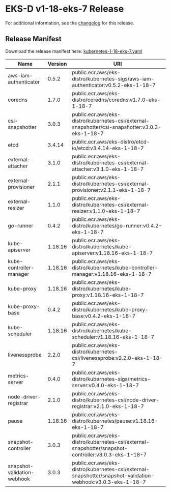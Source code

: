 # EKS-D v1-18-eks-7 Release

For additional information, see the [changelog](CHANGELOG-v1-18-eks-7.md) for this release.

## Release Manifest
Download the release manifest here: [kubernetes-1-18-eks-7.yaml](https://distro.eks.amazonaws.com/kubernetes-1-18/kubernetes-1-18-eks-7.yaml)

| Name | Version | URI |
|------|---------|-----|
| aws-iam-authenticator | 0.5.2 | public.ecr.aws/eks-distro/kubernetes-sigs/aws-iam-authenticator:v0.5.2-eks-1-18-7 |
| coredns | 1.7.0 | public.ecr.aws/eks-distro/coredns/coredns:v1.7.0-eks-1-18-7 |
| csi-snapshotter | 3.0.3 | public.ecr.aws/eks-distro/kubernetes-csi/external-snapshotter/csi-snapshotter:v3.0.3-eks-1-18-7 |
| etcd | 3.4.14 | public.ecr.aws/eks-distro/etcd-io/etcd:v3.4.14-eks-1-18-7 |
| external-attacher | 3.1.0 | public.ecr.aws/eks-distro/kubernetes-csi/external-attacher:v3.1.0-eks-1-18-7 |
| external-provisioner | 2.1.1 | public.ecr.aws/eks-distro/kubernetes-csi/external-provisioner:v2.1.1-eks-1-18-7 |
| external-resizer | 1.1.0 | public.ecr.aws/eks-distro/kubernetes-csi/external-resizer:v1.1.0-eks-1-18-7 |
| go-runner | 0.4.2 | public.ecr.aws/eks-distro/kubernetes/go-runner:v0.4.2-eks-1-18-7 |
| kube-apiserver | 1.18.16 | public.ecr.aws/eks-distro/kubernetes/kube-apiserver:v1.18.16-eks-1-18-7 |
| kube-controller-manager | 1.18.16 | public.ecr.aws/eks-distro/kubernetes/kube-controller-manager:v1.18.16-eks-1-18-7 |
| kube-proxy | 1.18.16 | public.ecr.aws/eks-distro/kubernetes/kube-proxy:v1.18.16-eks-1-18-7 |
| kube-proxy-base | 0.4.2 | public.ecr.aws/eks-distro/kubernetes/kube-proxy-base:v0.4.2-eks-1-18-7 |
| kube-scheduler | 1.18.16 | public.ecr.aws/eks-distro/kubernetes/kube-scheduler:v1.18.16-eks-1-18-7 |
| livenessprobe | 2.2.0 | public.ecr.aws/eks-distro/kubernetes-csi/livenessprobe:v2.2.0-eks-1-18-7 |
| metrics-server | 0.4.0 | public.ecr.aws/eks-distro/kubernetes-sigs/metrics-server:v0.4.0-eks-1-18-7 |
| node-driver-registrar | 2.1.0 | public.ecr.aws/eks-distro/kubernetes-csi/node-driver-registrar:v2.1.0-eks-1-18-7 |
| pause | 1.18.16 | public.ecr.aws/eks-distro/kubernetes/pause:v1.18.16-eks-1-18-7 |
| snapshot-controller | 3.0.3 | public.ecr.aws/eks-distro/kubernetes-csi/external-snapshotter/snapshot-controller:v3.0.3-eks-1-18-7 |
| snapshot-validation-webhook | 3.0.3 | public.ecr.aws/eks-distro/kubernetes-csi/external-snapshotter/snapshot-validation-webhook:v3.0.3-eks-1-18-7 |
